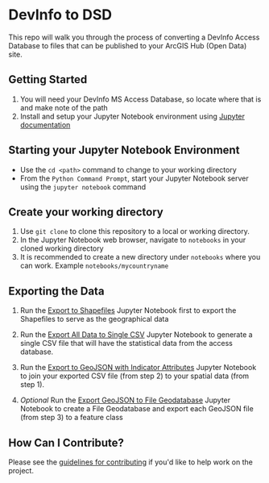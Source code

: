 # DevInfo to DSD
This repo will walk you through the process of converting a DevInfo Access Database to files that can be published to your ArcGIS Hub (Open Data) site.


## Getting Started
1. You will need your DevInfo MS Access Database, so locate where that is and make note of the path
2. Install and setup your Jupyter Notebook environment using [Jupyter documentation](https://jupyter.readthedocs.io/en/latest/install.html)

## Starting your Jupyter Notebook Environment
- Use the `cd <path>` command to change to your working directory
- From the `Python Command Prompt`, start your Jupyter Notebook server using the `jupyter notebook` command

## Create your working directory
1. Use `git clone` to clone this repository to a local or working directory.
2. In the Jupyter Notebook web browser, navigate to `notebooks` in your cloned working directory
3. It is recommended to create a new directory under `notebooks` where you can work. Example `notebooks/mycountryname`

## Exporting the Data
1. Run the [Export to Shapefiles](notebooks/Export%20to%20Shapefiles.ipynb) Jupyter Notebook first
to export the Shapefiles to serve as the geographical data

2. Run the [Export All Data to Single CSV](notebooks/Export%20All%20Data%20to%20Single%20CSV.ipynb) Jupyter Notebook to generate a single CSV file that will have the statistical data from the access database.

3. Run the [Export to GeoJSON with Indicator Attributes](notebooks/Export%20to%20GeoJSON%20with%20Indicator%20Attributes.ipynb) Jupyter Notebook to join your exported CSV file (from step 2) to your spatial data (from step 1).

4. _Optional_ Run the [Export GeoJSON to File Geodatabase](notebooks/Export%20GeoJSON%20to%20File%20Geodatabase.ipynb) Jupyter Notebook to create a File Geodatabase and export each GeoJSON file (from step 3) to a feature class

## How Can I Contribute?
Please see the [guidelines for contributing](CONTRIBUTING.md) if you'd like to help work on the project.